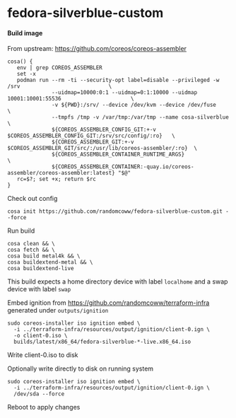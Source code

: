 # fedora-silverblue-custom

#### Build image

From upstream: https://github.com/coreos/coreos-assembler

```
cosa() {
   env | grep COREOS_ASSEMBLER
   set -x
   podman run --rm -ti --security-opt label=disable --privileged -w /srv                            \
              --uidmap=10000:0:1 --uidmap=0:1:10000 --uidmap 10001:10001:55536                      \
              -v ${PWD}:/srv/ --device /dev/kvm --device /dev/fuse                                  \
              --tmpfs /tmp -v /var/tmp:/var/tmp --name cosa-silverblue                              \
              ${COREOS_ASSEMBLER_CONFIG_GIT:+-v $COREOS_ASSEMBLER_CONFIG_GIT:/srv/src/config/:ro}   \
              ${COREOS_ASSEMBLER_GIT:+-v $COREOS_ASSEMBLER_GIT/src/:/usr/lib/coreos-assembler/:ro}  \
              ${COREOS_ASSEMBLER_CONTAINER_RUNTIME_ARGS}                                            \
              ${COREOS_ASSEMBLER_CONTAINER:-quay.io/coreos-assembler/coreos-assembler:latest} "$@"
   rc=$?; set +x; return $rc
}
```

Check out config
```
cosa init https://github.com/randomcoww/fedora-silverblue-custom.git --force
```

Run build
```
cosa clean && \
cosa fetch && \
cosa build metal4k && \
cosa buildextend-metal && \
cosa buildextend-live
```

This build expects a home directory device with label `localhome` and a swap device with label `swap`

Embed ignition from https://github.com/randomcoww/terraform-infra generated under `outputs/ignition`
```
sudo coreos-installer iso ignition embed \
  -i ../terraform-infra/resources/output/ignition/client-0.ign \
  -o client-0.iso \
  builds/latest/x86_64/fedora-silverblue-*-live.x86_64.iso
```
Write client-0.iso to disk

Optionally write directly to disk on running system
```
sudo coreos-installer iso ignition embed \
  -i ../terraform-infra/resources/output/ignition/client-0.ign \
  /dev/sda --force
```
Reboot to apply changes
